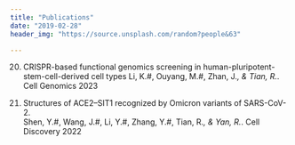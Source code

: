 ```yaml
---
title: "Publications"
date: "2019-02-28"
header_img: "https://source.unsplash.com/random?people&63"

---
```



20. CRISPR-based functional genomics screening in human-pluripotent-stem-cell-derived cell types
 Li, K.#, Ouyang, M.#, Zhan, J.*, & Tian, R.*. Cell Genomics    2023


21.  Structures of ACE2–SIT1 recognized by Omicron variants of SARS-CoV-2. </br>Shen, Y.#, Wang, J.#, Li, Y.#, Zhang, Y.#, Tian, R.*, & Yan, R.*. Cell Discovery    2022